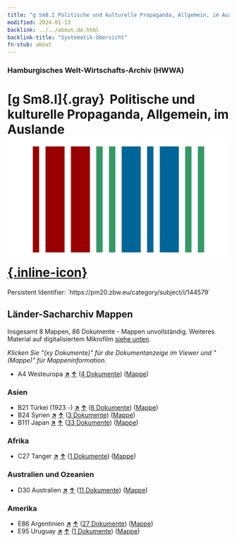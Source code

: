 ```yaml
---
title: "g Sm8.I Politische und kulturelle Propaganda, Allgemein, im Auslande"
modified: 2024-01-13
backlink: ../../about.de.html
backlink-title: "Systematik-Übersicht"
fn-stub: about
---
```


### Hamburgisches Welt-Wirtschafts-Archiv (HWWA)

# [g Sm8.I]{.gray}&#8201; Politische und kulturelle Propaganda, Allgemein, im Auslande &#160; [![Wikidata](/images/Wikidata-logo.svg "Wikidata"){.inline-icon}](http://www.wikidata.org/entity/Q104699678)

<div class="hint">Persistent Identifier: `https://pm20.zbw.eu/category/subject/i/144579`</div>







## Länder-Sacharchiv Mappen






Insgesamt 8 Mappen, 86 Dokumente - Mappen unvollständig. Weiteres Material auf digitalisiertem Mikrofilm [siehe unten](#filmsections).

_Klicken Sie "(xy Dokumente)" für die Dokumentanzeige im Viewer und "(Mappe)" für Mappeninformation._



- A4 Westeuropa [**&nearr;**](../../../geo/i/140897/about.de.html "Westeuropa (alle Mappen)") [**&uarr;**](../../../geo/about.de.html#A4 "Ländersystematik") (<a href="https://pm20.zbw.eu/iiifview/folder/sh/140897,144579" title="über: Westeuropa : Politische und kulturelle Propaganda, Allgemein, im Auslande" target="_blank">4 Dokumente</a>) ([Mappe](../../../../folder/sh/1408xx/140897/1445xx/144579/about.de.html))

### Asien

- B21 Türkei (1923 -) [**&nearr;**](../../../geo/i/141111/about.de.html "Türkei (1923 -) (alle Mappen)") [**&uarr;**](../../../geo/about.de.html#B21 "Ländersystematik") (<a href="https://pm20.zbw.eu/iiifview/folder/sh/141111,144579" title="über: Türkei (1923 -) : Politische und kulturelle Propaganda, Allgemein, im Auslande" target="_blank">6 Dokumente</a>) ([Mappe](../../../../folder/sh/1411xx/141111/1445xx/144579/about.de.html))
- B24 Syrien [**&nearr;**](../../../geo/i/141114/about.de.html "Syrien (alle Mappen)") [**&uarr;**](../../../geo/about.de.html#B24 "Ländersystematik") (<a href="https://pm20.zbw.eu/iiifview/folder/sh/141114,144579" title="über: Syrien : Politische und kulturelle Propaganda, Allgemein, im Auslande" target="_blank">3 Dokumente</a>) ([Mappe](../../../../folder/sh/1411xx/141114/1445xx/144579/about.de.html))
- B111 Japan [**&nearr;**](../../../geo/i/141272/about.de.html "Japan (alle Mappen)") [**&uarr;**](../../../geo/about.de.html#B111 "Ländersystematik") (<a href="https://pm20.zbw.eu/iiifview/folder/sh/141272,144579" title="über: Japan : Politische und kulturelle Propaganda, Allgemein, im Auslande" target="_blank">33 Dokumente</a>) ([Mappe](../../../../folder/sh/1412xx/141272/1445xx/144579/about.de.html))

### Afrika

- C27 Tanger [**&nearr;**](../../../geo/i/141360/about.de.html "Tanger (alle Mappen)") [**&uarr;**](../../../geo/about.de.html#C27 "Ländersystematik") (<a href="https://pm20.zbw.eu/iiifview/folder/sh/141360,144579" title="über: Tanger : Politische und kulturelle Propaganda, Allgemein, im Auslande" target="_blank">1 Dokumente</a>) ([Mappe](../../../../folder/sh/1413xx/141360/1445xx/144579/about.de.html))

### Australien und Ozeanien

- D30 Australien [**&nearr;**](../../../geo/i/141621/about.de.html "Australien (alle Mappen)") [**&uarr;**](../../../geo/about.de.html#D30 "Ländersystematik") (<a href="https://pm20.zbw.eu/iiifview/folder/sh/141621,144579" title="über: Australien : Politische und kulturelle Propaganda, Allgemein, im Auslande" target="_blank">11 Dokumente</a>) ([Mappe](../../../../folder/sh/1416xx/141621/1445xx/144579/about.de.html))

### Amerika

- E86 Argentinien [**&nearr;**](../../../geo/i/141692/about.de.html "Argentinien (alle Mappen)") [**&uarr;**](../../../geo/about.de.html#E86 "Ländersystematik") (<a href="https://pm20.zbw.eu/iiifview/folder/sh/141692,144579" title="über: Argentinien : Politische und kulturelle Propaganda, Allgemein, im Auslande" target="_blank">27 Dokumente</a>) ([Mappe](../../../../folder/sh/1416xx/141692/1445xx/144579/about.de.html))
- E95 Uruguay [**&nearr;**](../../../geo/i/141695/about.de.html "Uruguay (alle Mappen)") [**&uarr;**](../../../geo/about.de.html#E95 "Ländersystematik") (<a href="https://pm20.zbw.eu/iiifview/folder/sh/141695,144579" title="über: Uruguay : Politische und kulturelle Propaganda, Allgemein, im Auslande" target="_blank">1 Dokumente</a>) ([Mappe](../../../../folder/sh/1416xx/141695/1445xx/144579/about.de.html))



<a id="filmsections" />













